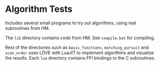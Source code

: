 # Algorithm Tests

Includes several small programs to try out algorithms, using real subroutines from HM.

The `lib` directory contains code from HM. See `compile.bat` for compiling.

Rest of the directories such as `basis_functions`, `matching_pursuit` and `scan_order` uses LÖVE with LuaJIT to implement algorithms and visualize the results. Each `lua` directory contains FFI bindings to the C subroutines.